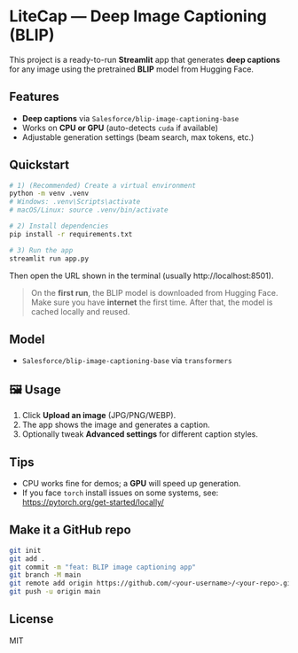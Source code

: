 
# LiteCap — Deep Image Captioning (BLIP)

This project is a ready-to-run **Streamlit** app that generates **deep captions** for any image using the pretrained **BLIP** model from Hugging Face.

##  Features
- **Deep captions** via `Salesforce/blip-image-captioning-base`
- Works on **CPU or GPU** (auto-detects `cuda` if available)
- Adjustable generation settings (beam search, max tokens, etc.)

##  Quickstart

```bash
# 1) (Recommended) Create a virtual environment
python -m venv .venv
# Windows: .venv\Scripts\activate
# macOS/Linux: source .venv/bin/activate

# 2) Install dependencies
pip install -r requirements.txt

# 3) Run the app
streamlit run app.py
```

Then open the URL shown in the terminal (usually http://localhost:8501).

> On the **first run**, the BLIP model is downloaded from Hugging Face. Make sure you have **internet** the first time.
> After that, the model is cached locally and reused.

##  Model
- `Salesforce/blip-image-captioning-base` via `transformers`

## 🖼️ Usage
1. Click **Upload an image** (JPG/PNG/WEBP).  
2. The app shows the image and generates a caption.  
3. Optionally tweak **Advanced settings** for different caption styles.

##  Tips
- CPU works fine for demos; a **GPU** will speed up generation.  
- If you face `torch` install issues on some systems, see: https://pytorch.org/get-started/locally/

##  Make it a GitHub repo
```bash
git init
git add .
git commit -m "feat: BLIP image captioning app"
git branch -M main
git remote add origin https://github.com/<your-username>/<your-repo>.git
git push -u origin main
```

##  License
MIT
